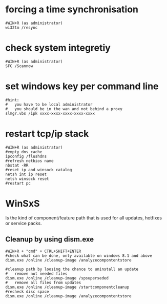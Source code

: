 # forcing a time synchronisation

```
#WIN+R (as administrator)
wi32tm /resync
```

# check system integretiy

```
#WIN+R (as administrator)
SFC /Scannow
```

# set windows key per command line

```
#hint:
#   you have to be local administrator
#   you should be in the wan and not behind a proxy
slmgr.vbs /ipk xxxx-xxxx-xxxx-xxxx-xxxx
```

# restart tcp/ip stack

```
#WIN+R (as administrator)
#empty dns cache
ipconfig /flushdns
#refresh netbios name
nbstat -RR
#reset ip and winsock catalog
netsh int ip reset
netsh winsock reset
#restart pc
```

# WinSxS

Is the kind of component/feature path that is used for all updates, hotfixes or service packs.

## Cleanup by using dism.exe

```
#WIN+R + "cmd" + CTRL+SHIFT+ENTER
#check what can be done, only available on windows 8.1 and above
dism.exe /online /cleanup-image /analyzecompontentstore

#cleanup path by loosing the chance to uninstall an update
#   remove not needed files
dism.exe /online /cleanup-image /spsuperseded
#   remove all files from updates
dism.exe /online /cleanup-image /startcomponentcleanup
#recheck disc space
dism.exe /online /cleanup-image /analyzecompontentstore
```
